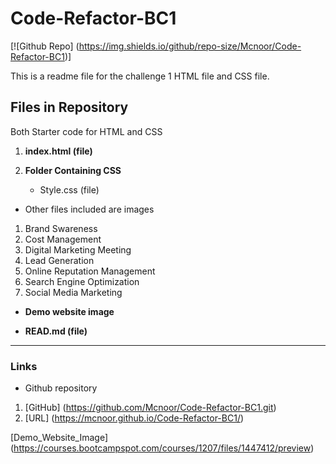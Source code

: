 
<!-- Headline-->
# Code-Refactor-BC1
[![Github Repo] (https://img.shields.io/github/repo-size/Mcnoor/Code-Refactor-BC1)]

This is a readme file for the challenge 1 HTML file and CSS file.

## Files in Repository
Both Starter code for HTML and CSS

1. **index.html (file)**

2. **Folder Containing CSS** 
    - Style.css (file)

*  Other files included are images

1. Brand Swareness 
2. Cost Management
3. Digital Marketing Meeting
4. Lead Generation
5. Online Reputation Management
6. Search Engine Optimization
7. Social Media Marketing 

* **Demo website image**


* **READ.md (file)**

---
### Links

* Github repository
1. [GitHub] (https://github.com/Mcnoor/Code-Refactor-BC1.git)
2. [URL] (https://mcnoor.github.io/Code-Refactor-BC1/)



[Demo_Website_Image]
(https://courses.bootcampspot.com/courses/1207/files/1447412/preview)


